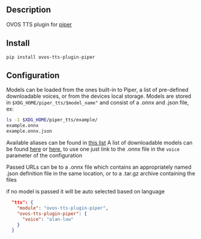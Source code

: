 ## Description

OVOS TTS plugin for [piper](https://github.com/rhasspy/piper)

## Install

`pip install ovos-tts-plugin-piper`

## Configuration

Models can be loaded from the ones built-in to Piper, a list of pre-defined downloadable voices, or from the devices local storage.
Models are stored in `$XDG_HOME/piper_tts/$model_name"` and consist of a .onnx and .json file, ex:
```bash
ls -1 $XDG_HOME/piper_tts/example/
example.onnx
example.onnx.json
```

Available aliases can be found in [this list](https://github.com/OpenVoiceOS/ovos-tts-plugin-piper/blob/dev/ovos_tts_plugin_piper/__init__.py#L154)
A list of downloadable models can be found [here](https://github.com/rhasspy/piper/releases/tag/v0.0.2) or [here](https://huggingface.co/rhasspy/piper-voices/tree/main), to use one just link to the .onnx file in the `voice` parameter of the configuration

Passed URLs can be to a .onnx file which contains an appropriately named .json definition file in the same location, or to a .tar.gz archive containing the files

if no model is passed it will be auto selected based on language

```json
  "tts": {
    "module": "ovos-tts-plugin-piper",
    "ovos-tts-plugin-piper": {
      "voice": "alan-low"
    }
  }
```


